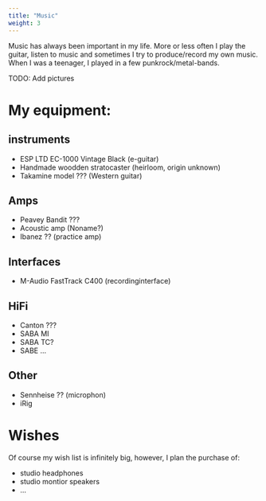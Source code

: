 ```yaml
---
title: "Music"
weight: 3
---
```


Music has always been important in my life. More or less often I play the guitar, listen to music and sometimes I try to produce/record my own music.
When I was a teenager, I played in a few punkrock/metal-bands.

TODO: Add pictures

# My equipment:

## instruments

* ESP LTD EC-1000 Vintage Black (e-guitar)
* Handmade woodden stratocaster (heirloom, origin unknown)
* Takamine model ??? (Western guitar)

## Amps

* Peavey Bandit ???
* Acoustic amp (Noname?)
* Ibanez ?? (practice amp)

## Interfaces

* M-Audio FastTrack C400 (recordinginterface)

## HiFi

* Canton ???
* SABA MI
* SABA TC?
* SABE ...

## Other

* Sennheise ?? (microphon)
* iRig

# Wishes

Of course my wish list is infinitely big, however, I plan the purchase of:

* studio headphones
* studio montior speakers
* ...
